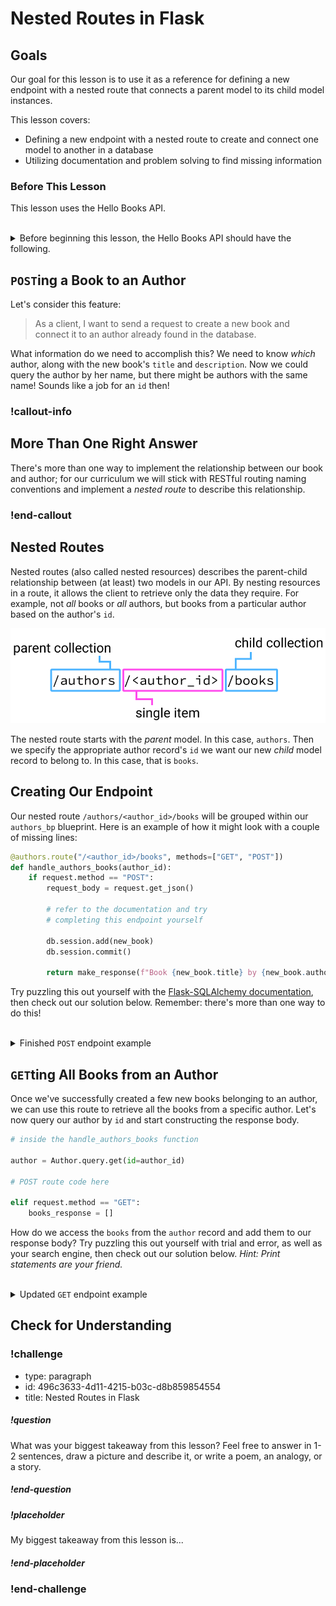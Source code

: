 # Nested Routes in Flask

## Goals

Our goal for this lesson is to use it as a reference for defining a new endpoint with a nested route that connects a parent model to its child model instances.

This lesson covers:

- Defining a new endpoint with a nested route to create and connect one model to another in a database
- Utilizing documentation and problem solving to find missing information

### Before This Lesson

This lesson uses the Hello Books API.

<br />

<details>
    <summary>
        Before beginning this lesson, the Hello Books API should have the following.
    </summary>

- A `hello_books_development` database
- A `book` table defined
- A `Book` model defined
- An `author` table defined
- An `Author` model defined

- Endpoints defined for these RESTful routes:
  - `GET` to `/books`
  - `POST` to `/books`
  - `GET` to `/books/<book_id>`
  - `PUT` to `/books/<book_id>`
  - `DELETE` to `/books/<book_id>`

- Endpoints defined for these RESTful routes:
- `GET` to `/authors`
- `POST` to `/authors`

The `Book` model and table should have the following columns:

- `id`
- `title`
- `description`
- `author_id`
- `author`

The `Author` model and table should have the following columns:

- `id`
- `name`
- `books` (model only)

</details>


## `POST`ing a Book to an Author

Let's consider this feature:

> As a client, I want to send a request to create a new book and connect it to an author already found in the database.

What information do we need to accomplish this? We need to know _which_ author, along with the new book's `title` and `description`. Now we could query the author by her name, but there might be authors with the same name! Sounds like a job for an `id` then!

### !callout-info

## More Than One Right Answer

There's more than one way to implement the relationship between our book and author; for our curriculum we will stick with RESTful routing naming conventions and implement a *nested route* to describe this relationship.

### !end-callout


## Nested Routes

Nested routes (also called nested resources) describes the parent-child relationship between (at least) two models in our API. By nesting resources in a route, it allows the client to retrieve only the data they require. For example, not _all_ books or _all_ authors, but books from a particular author based on the author's `id`.


![A diagram of a nested route: '/author/author_id/books'](../assets/nested-routes-in-flask_route-diagram.png)

The nested route starts with the _parent_ model. In this case, `authors`. Then we specify the appropriate author record's `id` we want our new _child_ model record to belong to. In this case, that is `books`.

## Creating Our Endpoint

Our nested route `/authors/<author_id>/books` will be grouped within our `authors_bp` blueprint. Here is an example of how it might look with a couple of missing lines:

```python
@authors.route("/<author_id>/books", methods=["GET", "POST"])
def handle_authors_books(author_id):
    if request.method == "POST":
        request_body = request.get_json()

        # refer to the documentation and try
        # completing this endpoint yourself

        db.session.add(new_book)
        db.session.commit()

        return make_response(f"Book {new_book.title} by {new_book.author.name} successfully created", 201)
```

Try puzzling this out yourself with the [Flask-SQLAlchemy documentation](https://flask-sqlalchemy.palletsprojects.com/en/2.x/quickstart/#simple-relationships), then check out our solution below. Remember: there's more than one way to do this!

<br/>

<details>
    <summary>Finished <code>POST</code> endpoint example</summary>

``` python
@authors.route("/<author_id>/books", methods=["GET", "POST"])
def handle_authors_books(author_id):
    author = Author.query.get(id=author_id)
    if author is None:
        return make_response("Author not found", 404)

    if request.method == "POST":
        request_body = request.get_json()
        new_book = Book(
            title=request_body["title"],
            description=request_body["description"],
            author=requested_author
            )
        db.session.add(new_book)
        db.session.commit()
        return make_response(f"Book {new_book.title} by {new_book.author.name} successfully created", 201)
```
</details>


## `GET`ting All Books from an Author

Once we've successfully created a few new books belonging to an author, we can use this route to retrieve all the books from a specific author. Let's now query our author by `id` and start constructing the response body.

``` python
# inside the handle_authors_books function

author = Author.query.get(id=author_id)

# POST route code here

elif request.method == "GET":
    books_response = []
```

How do we access the `books` from the `author` record and add them to our response body? Try puzzling this out yourself with trial and error, as well as your search engine, then check out our solution below. _Hint: Print statements are your friend._

<br/>

<details>
    <summary>Updated <code>GET</code> endpoint example</summary>

``` python
elif request.method == "GET":
    books_response = []
    for book in author.books:
        books_response.append(
            {
            "id": book.id,
            "title": book.title,
            "description": book.description
            }
        )
    return jsonify(books_response)
```
</details>

## Check for Understanding

<!-- Question Takeaway -->
<!-- prettier-ignore-start -->
### !challenge
* type: paragraph
* id: 496c3633-4d11-4215-b03c-d8b859854554
* title: Nested Routes in Flask
##### !question

What was your biggest takeaway from this lesson? Feel free to answer in 1-2 sentences, draw a picture and describe it, or write a poem, an analogy, or a story.

##### !end-question
##### !placeholder

My biggest takeaway from this lesson is...

##### !end-placeholder
### !end-challenge
<!-- prettier-ignore-end -->
